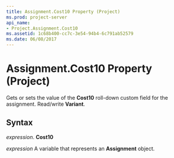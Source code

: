 ```yaml
---
title: Assignment.Cost10 Property (Project)
ms.prod: project-server
api_name:
- Project.Assignment.Cost10
ms.assetid: 1c68b400-cc7c-3e54-94b4-6c791ab52579
ms.date: 06/08/2017
---
```



# Assignment.Cost10 Property (Project)

Gets or sets the value of the **Cost10** roll-down custom field for the assignment. Read/write **Variant**.


## Syntax

 _expression_. **Cost10**

 _expression_ A variable that represents an **Assignment** object.


